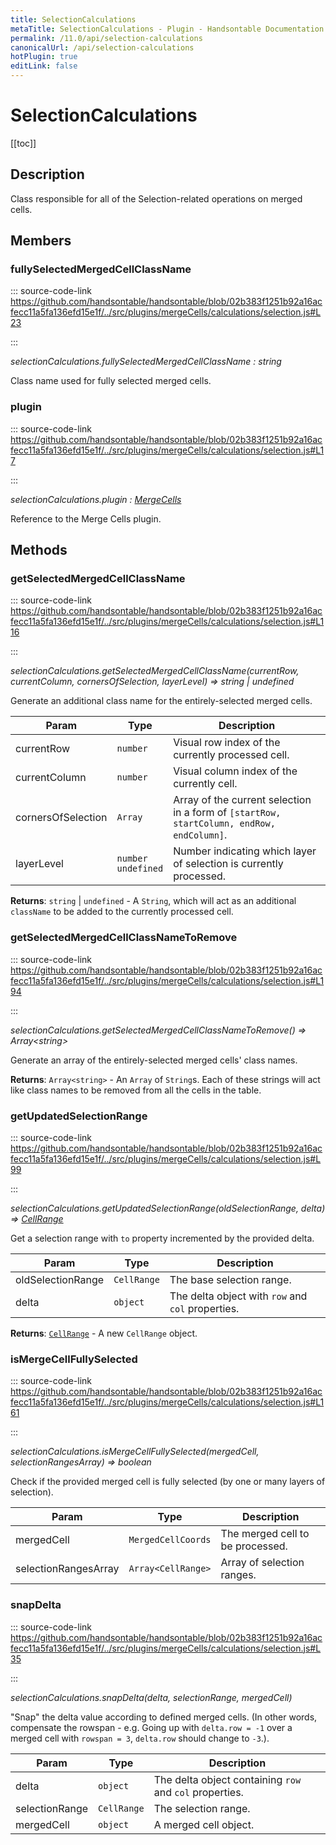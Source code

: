 ```yaml
---
title: SelectionCalculations
metaTitle: SelectionCalculations - Plugin - Handsontable Documentation
permalink: /11.0/api/selection-calculations
canonicalUrl: /api/selection-calculations
hotPlugin: true
editLink: false
---
```


# SelectionCalculations

[[toc]]

## Description

Class responsible for all of the Selection-related operations on merged cells.


## Members

### fullySelectedMergedCellClassName
  
::: source-code-link https://github.com/handsontable/handsontable/blob/02b383f1251b92a16acfecc11a5fa136efd15e1f/../src/plugins/mergeCells/calculations/selection.js#L23

:::

_selectionCalculations.fullySelectedMergedCellClassName : string_

Class name used for fully selected merged cells.



### plugin
  
::: source-code-link https://github.com/handsontable/handsontable/blob/02b383f1251b92a16acfecc11a5fa136efd15e1f/../src/plugins/mergeCells/calculations/selection.js#L17

:::

_selectionCalculations.plugin : [MergeCells](@/api/mergeCells.md)_

Reference to the Merge Cells plugin.


## Methods

### getSelectedMergedCellClassName
  
::: source-code-link https://github.com/handsontable/handsontable/blob/02b383f1251b92a16acfecc11a5fa136efd15e1f/../src/plugins/mergeCells/calculations/selection.js#L116

:::

_selectionCalculations.getSelectedMergedCellClassName(currentRow, currentColumn, cornersOfSelection, layerLevel) ⇒ string | undefined_

Generate an additional class name for the entirely-selected merged cells.


| Param | Type | Description |
| --- | --- | --- |
| currentRow | `number` | Visual row index of the currently processed cell. |
| currentColumn | `number` | Visual column index of the currently cell. |
| cornersOfSelection | `Array` | Array of the current selection in a form of `[startRow, startColumn, endRow, endColumn]`. |
| layerLevel | `number` <br/> `undefined` | Number indicating which layer of selection is currently processed. |


**Returns**: `string` | `undefined` - A `String`, which will act as an additional `className` to be added to the currently processed cell.  

### getSelectedMergedCellClassNameToRemove
  
::: source-code-link https://github.com/handsontable/handsontable/blob/02b383f1251b92a16acfecc11a5fa136efd15e1f/../src/plugins/mergeCells/calculations/selection.js#L194

:::

_selectionCalculations.getSelectedMergedCellClassNameToRemove() ⇒ Array&lt;string&gt;_

Generate an array of the entirely-selected merged cells' class names.


**Returns**: `Array<string>` - An `Array` of `String`s. Each of these strings will act like class names to be removed from all the cells in the table.  

### getUpdatedSelectionRange
  
::: source-code-link https://github.com/handsontable/handsontable/blob/02b383f1251b92a16acfecc11a5fa136efd15e1f/../src/plugins/mergeCells/calculations/selection.js#L99

:::

_selectionCalculations.getUpdatedSelectionRange(oldSelectionRange, delta) ⇒ [CellRange](@/api/cellRange.md)_

Get a selection range with `to` property incremented by the provided delta.


| Param | Type | Description |
| --- | --- | --- |
| oldSelectionRange | `CellRange` | The base selection range. |
| delta | `object` | The delta object with `row` and `col` properties. |


**Returns**: [`CellRange`](@/api/cellRange.md) - A new `CellRange` object.  

### isMergeCellFullySelected
  
::: source-code-link https://github.com/handsontable/handsontable/blob/02b383f1251b92a16acfecc11a5fa136efd15e1f/../src/plugins/mergeCells/calculations/selection.js#L161

:::

_selectionCalculations.isMergeCellFullySelected(mergedCell, selectionRangesArray) ⇒ boolean_

Check if the provided merged cell is fully selected (by one or many layers of selection).


| Param | Type | Description |
| --- | --- | --- |
| mergedCell | `MergedCellCoords` | The merged cell to be processed. |
| selectionRangesArray | `Array<CellRange>` | Array of selection ranges. |



### snapDelta
  
::: source-code-link https://github.com/handsontable/handsontable/blob/02b383f1251b92a16acfecc11a5fa136efd15e1f/../src/plugins/mergeCells/calculations/selection.js#L35

:::

_selectionCalculations.snapDelta(delta, selectionRange, mergedCell)_

"Snap" the delta value according to defined merged cells. (In other words, compensate the rowspan -
e.g. Going up with `delta.row = -1` over a merged cell with `rowspan = 3`, `delta.row` should change to `-3`.).


| Param | Type | Description |
| --- | --- | --- |
| delta | `object` | The delta object containing `row` and `col` properties. |
| selectionRange | `CellRange` | The selection range. |
| mergedCell | `object` | A merged cell object. |


